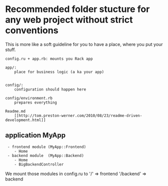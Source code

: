 
# Recommended folder stucture for any web project without strict conventions


This is more like a soft guideline for you to have a place, where you put your stuff.


    config.ru + app.rb: mounts you Rack app

    app/:
        place for business logic (a ka your app)


    config/:
        configuration should happen here

    config/environment.rb
        prepares everything

    Readme.md
        [[http://tom.preston-werner.com/2010/08/23/readme-driven-development.html]]


## application MyApp
     - frontend module (MyApp::Frontend)
        - Home
     - backend module  (MyApp::Backend)
        - Home
        - BigBackendController

We mount those modules in config.ru to
      '/'        => frontend
      '/backend' => backend

